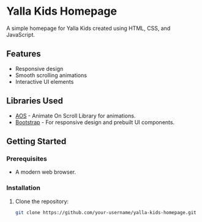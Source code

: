 # Yalla Kids Homepage

A simple homepage for Yalla Kids created using HTML, CSS, and JavaScript.

## Features

- Responsive design
- Smooth scrolling animations
- Interactive UI elements

## Libraries Used

- [AOS](https://michalsnik.github.io/aos/) - Animate On Scroll Library for animations.
- [Bootstrap](https://getbootstrap.com/) - For responsive design and prebuilt UI components.

## Getting Started

### Prerequisites

- A modern web browser.

### Installation

1. Clone the repository:
   ```bash
   git clone https://github.com/your-username/yalla-kids-homepage.git
